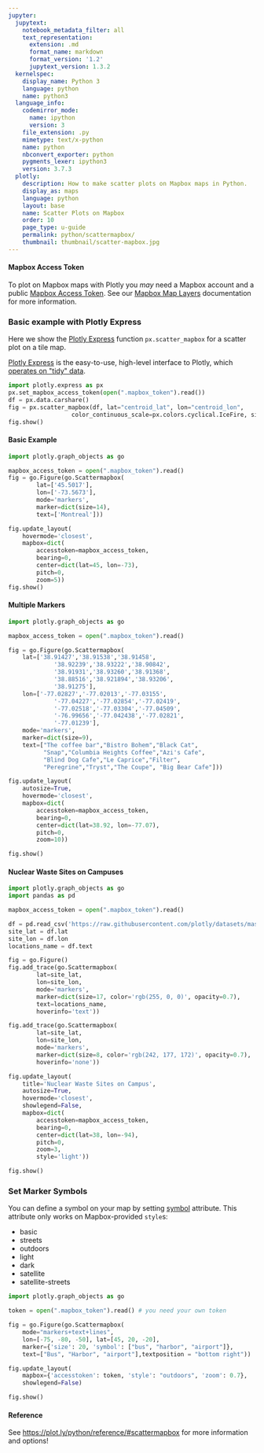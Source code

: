 ```yaml
---
jupyter:
  jupytext:
    notebook_metadata_filter: all
    text_representation:
      extension: .md
      format_name: markdown
      format_version: '1.2'
      jupytext_version: 1.3.2
  kernelspec:
    display_name: Python 3
    language: python
    name: python3
  language_info:
    codemirror_mode:
      name: ipython
      version: 3
    file_extension: .py
    mimetype: text/x-python
    name: python
    nbconvert_exporter: python
    pygments_lexer: ipython3
    version: 3.7.3
  plotly:
    description: How to make scatter plots on Mapbox maps in Python.
    display_as: maps
    language: python
    layout: base
    name: Scatter Plots on Mapbox
    order: 10
    page_type: u-guide
    permalink: python/scattermapbox/
    thumbnail: thumbnail/scatter-mapbox.jpg
---
```


#### Mapbox Access Token

To plot on Mapbox maps with Plotly you _may_ need a Mapbox account and a public [Mapbox Access Token](https://www.mapbox.com/studio). See our [Mapbox Map Layers](/python/mapbox-layers/) documentation for more information.

### Basic example with Plotly Express

Here we show the [Plotly Express](/python/plotly-express/) function `px.scatter_mapbox` for a scatter plot on a tile map.

[Plotly Express](/python/plotly-express/) is the easy-to-use, high-level interface to Plotly, which [operates on "tidy" data](/python/px-arguments/).

```python
import plotly.express as px
px.set_mapbox_access_token(open(".mapbox_token").read())
df = px.data.carshare()
fig = px.scatter_mapbox(df, lat="centroid_lat", lon="centroid_lon",     color="peak_hour", size="car_hours",
                  color_continuous_scale=px.colors.cyclical.IceFire, size_max=15, zoom=10)
fig.show()
```

#### Basic Example

```python
import plotly.graph_objects as go

mapbox_access_token = open(".mapbox_token").read()
fig = go.Figure(go.Scattermapbox(
        lat=['45.5017'],
        lon=['-73.5673'],
        mode='markers',
        marker=dict(size=14),
        text=['Montreal']))

fig.update_layout(
    hovermode='closest',
    mapbox=dict(
        accesstoken=mapbox_access_token,
        bearing=0,
        center=dict(lat=45, lon=-73),
        pitch=0,
        zoom=5))
fig.show()
```

#### Multiple Markers

```python
import plotly.graph_objects as go

mapbox_access_token = open(".mapbox_token").read()

fig = go.Figure(go.Scattermapbox(
    lat=['38.91427','38.91538','38.91458',
             '38.92239','38.93222','38.90842',
             '38.91931','38.93260','38.91368',
             '38.88516','38.921894','38.93206',
             '38.91275'],
    lon=['-77.02827','-77.02013','-77.03155',
             '-77.04227','-77.02854','-77.02419',
             '-77.02518','-77.03304','-77.04509',
             '-76.99656','-77.042438','-77.02821',
             '-77.01239'],
    mode='markers',
    marker=dict(size=9),
    text=["The coffee bar","Bistro Bohem","Black Cat",
          "Snap","Columbia Heights Coffee","Azi's Cafe",
          "Blind Dog Cafe","Le Caprice","Filter",
          "Peregrine","Tryst","The Coupe", "Big Bear Cafe"]))

fig.update_layout(
    autosize=True,
    hovermode='closest',
    mapbox=dict(
        accesstoken=mapbox_access_token,
        bearing=0,
        center=dict(lat=38.92, lon=-77.07),
        pitch=0,
        zoom=10))

fig.show()
```

#### Nuclear Waste Sites on Campuses

```python
import plotly.graph_objects as go
import pandas as pd

mapbox_access_token = open(".mapbox_token").read()

df = pd.read_csv('https://raw.githubusercontent.com/plotly/datasets/master/Nuclear%20Waste%20Sites%20on%20American%20Campuses.csv')
site_lat = df.lat
site_lon = df.lon
locations_name = df.text

fig = go.Figure()
fig.add_trace(go.Scattermapbox(
        lat=site_lat,
        lon=site_lon,
        mode='markers',
        marker=dict(size=17, color='rgb(255, 0, 0)', opacity=0.7),
        text=locations_name,
        hoverinfo='text'))

fig.add_trace(go.Scattermapbox(
        lat=site_lat,
        lon=site_lon,
        mode='markers',
        marker=dict(size=8, color='rgb(242, 177, 172)', opacity=0.7),
        hoverinfo='none'))

fig.update_layout(
    title='Nuclear Waste Sites on Campus',
    autosize=True,
    hovermode='closest',
    showlegend=False,
    mapbox=dict(
        accesstoken=mapbox_access_token,
        bearing=0,
        center=dict(lat=38, lon=-94),
        pitch=0,
        zoom=3,
        style='light'))

fig.show()
```

### Set Marker Symbols

You can define a symbol on your map by setting [symbol](https://plot.ly/python/reference/#scattermapbox-marker-symbol) attribute. This attribute only works on Mapbox-provided `style`s:

- basic
- streets
- outdoors
- light
- dark
- satellite
- satellite-streets

```python
import plotly.graph_objects as go

token = open(".mapbox_token").read() # you need your own token

fig = go.Figure(go.Scattermapbox(
    mode="markers+text+lines",
    lon=[-75, -80, -50], lat=[45, 20, -20],
    marker={'size': 20, 'symbol': ["bus", "harbor", "airport"]},
    text=["Bus", "Harbor", "airport"],textposition = "bottom right"))

fig.update_layout(
    mapbox={'accesstoken': token, 'style': "outdoors", 'zoom': 0.7},
    showlegend=False)

fig.show()
```

#### Reference

See https://plot.ly/python/reference/#scattermapbox for more information and options!
